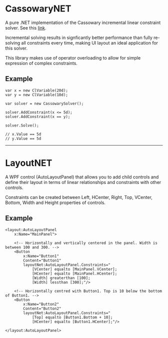# CassowaryNET

A pure .NET implementation of the Cassowary incremental linear constraint solver.
See this [link](http://constraints.cs.washington.edu/cassowary/).

Incremental solving results in signficantly better performance than fully 
re-solving all constraints every time, making UI layout an ideal application
for this solver.

This library makes use of operator overloading to allow for simple expression
of complex constraints.


## Example

    var x = new ClVariable(20d);
    var y = new ClVariable(10d);

    var solver = new CassowarySolver();
    
    solver.AddConstraint(x <= 5d);
    solver.AddConstraint(x == y);

    solver.Solve();
    
    // x.Value == 5d
    // y.Value == 5d


---


# LayoutNET

A WPF control (AutoLayoutPanel) that allows you to add child controls and define 
their layout in terms of linear relationships and constraints with other controls.

Constraints can be created between Left, HCenter, Right, Top, VCenter, Bottom, 
Width and Height properties of controls.


## Example


    <layout:AutoLayoutPanel
        x:Name="MainPanel">
        
        <!-- Horizontally and vertically centered in the panel. Width is between 100 and 300. -->
        <Button 
            x:Name="Button1"
            Content="Button1"
            layoutNet:AutoLayoutPanel.Constraints="
                [VCenter] equalto [MainPanel.VCenter];
                [HCenter] equalto [MainPanel.HCenter];
                [Width] greaterthan [100];
                [Width] lessthan [300];"/>

        <!-- Horizontally centred with Button1. Top is 10 below the bottom of Button1. -->
        <Button 
            x:Name="Button2"
            Content="Button2"
            layoutNet:AutoLayoutPanel.Constraints="
                [Top] equalto [Button1.Bottom + 10];
                [HCenter] equalto [Button1.HCenter];"/>

    </layout:AutoLayoutPanel>

